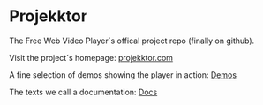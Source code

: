 Projekktor
==========

The Free Web Video Player´s offical project repo (finally on github).

Visit the project´s homepage: [projekktor.com](http://www.projekktor.com)

A fine selection of demos showing the player in action: [Demos](http://www.projekktor.com/demo.php)

The texts we call a documentation: [Docs](http://www.projekktor.com/docs.php)

